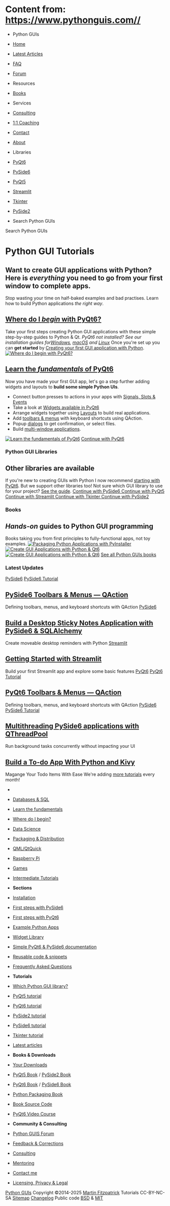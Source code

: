 # Content from: https://www.pythonguis.com//

[](https://www.pythonguis.com//#menu)
  * Python GUIs
  * [Home](https://www.pythonguis.com/)
  * [Latest Articles](https://www.pythonguis.com/latest/)
  * [FAQ](https://www.pythonguis.com/faq/)
  * [Forum ](https://forum.pythonguis.com/)
  * Resources
  * [Books](https://www.pythonguis.com/books/)
  * Services
  * [Consulting](https://www.pythonguis.com/hire/)
  * [1:1 Coaching](https://www.pythonguis.com/live/)
  * [Contact](https://www.pythonguis.com/contact/)
  * [About](https://www.pythonguis.com/about/)
  * Libraries
  * [PyQt6](https://www.pythonguis.com/pyqt6/)
  * [PySide6](https://www.pythonguis.com/pyside6/)
  * [PyQt5](https://www.pythonguis.com/pyqt5/)
  * [Streamlit](https://www.pythonguis.com/streamlit/)
  * [Tkinter](https://www.pythonguis.com/tkinter/)
  * [PySide2](https://www.pythonguis.com/pyside2/)


  * Search Python GUIs


[](https://www.pythonguis.com "Python GUIs")
Search Python GUIs
# Python GUI Tutorials
## **Want to create GUI applications with Python?** Here is _everything_ you need to go from your first window to complete apps. 
Stop wasting your time on half-baked examples and bad practises. Learn how to build Python applications _the right way_. 
[](https://www.pythonguis.com//#start)
## [ Where do I _begin_ with PyQt6? ](https://www.pythonguis.com/topics/pyqt6-getting-started/)
Take your first steps creating Python GUI applications with these simple step-by-step guides to Python & Qt.
_PyQt6 not installed? See our installation guides for[Windows](https://www.pythonguis.com/installation/install-pyqt6-windows/), [macOS](https://www.pythonguis.com/installation/install-pyqt6-mac/) and [Linux](https://www.pythonguis.com/installation/install-pyqt6-linux/)_
Once you're set up you can **get started** by [Creating your first GUI application with Python](https://www.pythonguis.com/tutorials/pyqt6-creating-your-first-window/).
[![Where do I begin with PyQt6?](https://www.pythonguis.com/static/images/tags/getting-started.png)](https://www.pythonguis.com/topics/pyqt6-getting-started/)
## [ Learn the _fundamentals_ of PyQt6 ](https://www.pythonguis.com/topics/pyqt6-foundation/)
Now you have made your first GUI app, let's go a step further adding widgets and layouts to **build some simple Python UIs**.
  * Connect button presses to actions in your apps with [Signals, Slots & Events](https://www.pythonguis.com/tutorials/pyqt6-signals-slots-events/)
  * Take a look at [Widgets available in PyQt6](https://www.pythonguis.com/tutorials/pyqt6-widgets/)
  * Arrange widgets together using [Layouts](https://www.pythonguis.com/tutorials/pyqt6-layouts/) to build real applications.
  * Add [toolbars & menus](https://www.pythonguis.com/tutorials/pyqt6-actions-toolbars-menus/) with keyboard shortcuts using QAction.
  * Popup [dialogs](https://www.pythonguis.com/tutorials/pyqt6-dialogs/) to get confirmation, or select files.
  * Build [multi-window applications](https://www.pythonguis.com/tutorials/pyqt6-creating-multiple-windows/).


[![Learn the fundamentals of PyQt6](https://www.pythonguis.com/static/images/courses/pyqt.png)](https://www.pythonguis.com/topics/pyqt6-foundation/)
[Continue with PyQt6 ](https://www.pythonguis.com/pyqt6-tutorial/)
### Python GUI Libraries
## Other libraries are available
If you're new to creating GUIs with Python I now recommend [starting with PyQt6](https://www.pythonguis.com/pyqt6-tutorial/). But we support other libraries too! Not sure which GUI library to use for your project? [See the guide](https://www.pythonguis.com/faq/which-python-gui-library/). 
[Continue with PySide6 ](https://www.pythonguis.com/pyside6-tutorial/)
[Continue with PyQt5 ](https://www.pythonguis.com/pyqt5-tutorial/)
[Continue with Streamlit ](https://www.pythonguis.com/streamlit-tutorial/)
[Continue with Tkinter ](https://www.pythonguis.com/tkinter-tutorial/)
[Continue with PySide2 ](https://www.pythonguis.com/pyside2-tutorial/)
### Books
## _Hands-on_ guides to Python GUI programming
Books taking you from first principles to fully-functional apps, not toy examples.
[![Packaging Python Applications with PyInstaller](https://www.pythonguis.com/static/theme/images/books/packaging.png)](https://www.pythonguis.com/packaging-book/)
[![Create GUI Applications with Python & Qt6](https://www.pythonguis.com/static/theme/images/books/pyqt6.png)](https://www.pythonguis.com/pyqt6-book/)
[![Create GUI Applications with Python & Qt6](https://www.pythonguis.com/static/theme/images/books/pyside6.png)](https://www.pythonguis.com/pyside6-book/)
[See all Python GUIs books](https://www.pythonguis.com/books/)
### Latest Updates
[](https://www.pythonguis.com/tutorials/pyside6-actions-toolbars-menus/)
[PySide6](https://www.pythonguis.com/tutorials/pyside6-actions-toolbars-menus/)
[ PySide6 Tutorial ](https://www.pythonguis.com/pyside6-tutorial/#pyside6-getting-started)
## [ PySide6 Toolbars & Menus — QAction ](https://www.pythonguis.com/tutorials/pyside6-actions-toolbars-menus/)
[](https://www.pythonguis.com/tutorials/pyside6-actions-toolbars-menus/) Defining toolbars, menus, and keyboard shortcuts with QAction 
[](https://www.pythonguis.com/examples/pyside6-desktop-sticky-notes/)
[PySide6](https://www.pythonguis.com/examples/pyside6-desktop-sticky-notes/)
## [ Build a Desktop Sticky Notes Application with PySide6 & SQLAlchemy ](https://www.pythonguis.com/examples/pyside6-desktop-sticky-notes/)
[](https://www.pythonguis.com/examples/pyside6-desktop-sticky-notes/) Create moveable desktop reminders with Python 
[](https://www.pythonguis.com/tutorials/getting-started-with-streamlit/)
[Streamlit](https://www.pythonguis.com/tutorials/getting-started-with-streamlit/)
## [ Getting Started with Streamlit ](https://www.pythonguis.com/tutorials/getting-started-with-streamlit/)
[](https://www.pythonguis.com/tutorials/getting-started-with-streamlit/) Build your first Streamlit app and explore some basic features 
[](https://www.pythonguis.com/tutorials/pyqt6-actions-toolbars-menus/)
[PyQt6](https://www.pythonguis.com/tutorials/pyqt6-actions-toolbars-menus/)
[ PyQt6 Tutorial ](https://www.pythonguis.com/pyqt6-tutorial/#pyqt6-start)
## [ PyQt6 Toolbars & Menus — QAction ](https://www.pythonguis.com/tutorials/pyqt6-actions-toolbars-menus/)
[](https://www.pythonguis.com/tutorials/pyqt6-actions-toolbars-menus/) Defining toolbars, menus, and keyboard shortcuts with QAction 
[](https://www.pythonguis.com/tutorials/multithreading-pyside6-applications-qthreadpool/)
[PySide6](https://www.pythonguis.com/tutorials/multithreading-pyside6-applications-qthreadpool/)
[ PySide6 Tutorial ](https://www.pythonguis.com/pyside6-tutorial/#pyside6-concurrent-execution)
## [ Multithreading PySide6 applications with QThreadPool ](https://www.pythonguis.com/tutorials/multithreading-pyside6-applications-qthreadpool/)
[](https://www.pythonguis.com/tutorials/multithreading-pyside6-applications-qthreadpool/) Run background tasks concurrently without impacting your UI 
[](https://www.pythonguis.com/examples/kivy-to-do-app/)
## [ Build a To-do App With Python and Kivy ](https://www.pythonguis.com/examples/kivy-to-do-app/)
[](https://www.pythonguis.com/examples/kivy-to-do-app/) Magange Your Todo Items With Ease 
We're adding [more tutorials](https://www.pythonguis.com/latest/) every month!
  * [](https://www.pythonguis.com/ "Python GUIs")
  * [Databases & SQL](https://www.pythonguis.com/topics/databases/)
  * [Learn the fundamentals](https://www.pythonguis.com/topics/foundation/)
  * [Where do I begin?](https://www.pythonguis.com/topics/getting-started/)
  * [Data Science](https://www.pythonguis.com/topics/data-science/)
  * [Packaging & Distribution](https://www.pythonguis.com/topics/packaging/)
  * [QML/QtQuick](https://www.pythonguis.com/topics/qml/)
  * [Raspberry Pi](https://www.pythonguis.com/topics/raspberry-pi/)
  * [Games](https://www.pythonguis.com/topics/games/)
  * [Intermediate Tutorials](https://www.pythonguis.com/topics/intermediate/)


  * **Sections**
  * [Installation](https://www.pythonguis.com/installation/)
  * [First steps with PySide6](https://www.pythonguis.com/tutorials/pyside6-creating-your-first-window/)
  * [First steps with PyQt6](https://www.pythonguis.com/tutorials/pyqt6-creating-your-first-window/)
  * [Example Python Apps](https://www.pythonguis.com/examples/)
  * [Widget Library](https://www.pythonguis.com/widgets/)
  * [Simple PyQt6 & PySide6 documentation](https://www.pythonguis.com/docs/)
  * [Reusable code & snippets](https://www.pythonguis.com/code/)
  * [Frequently Asked Questions](https://www.pythonguis.com/faq/)


  * **Tutorials**
  * [Which Python GUI library?](https://www.pythonguis.com/faq/which-python-gui-library/)
  * [PyQt5 tutorial](https://www.pythonguis.com/pyqt5-tutorial/)
  * [PyQt6 tutorial](https://www.pythonguis.com/pyqt6-tutorial/)
  * [PySide2 tutorial](https://www.pythonguis.com/pyside2-tutorial/)
  * [PySide6 tutorial](https://www.pythonguis.com/pyside6-tutorial/)
  * [Tkinter tutorial](https://www.pythonguis.com/tkinter-tutorial/)
  * [Latest articles](https://www.pythonguis.com/blog/)


  * **Books & Downloads**
  * [ Your Downloads](https://www.martinfitzpatrick.com/library/)
  * [PyQt5 Book](https://www.pythonguis.com/pyqt5-book/) / [PySide2 Book](https://www.pythonguis.com/pyside2-book/)
  * [PyQt6 Book](https://www.pythonguis.com/pyqt6-book/) / [PySide6 Book](https://www.pythonguis.com/pyside6-book/)
  * [Python Packaging Book](https://www.pythonguis.com/packaging-book/)
  * [ Book Source Code](https://www.pythonguis.com/books/downloads/)
  * [ PyQt6 Video Course](https://www.martinfitzpatrick.com/pyqt6-crash-course/)


  * **Community & Consulting**
  * [ Python GUIS Forum ](https://forum.pythonguis.com/)
  * [ Feedback & Corrections](https://tally.so/r/wbvxNE)
  * [Consulting](https://www.pythonguis.com/hire/)
  * [Mentoring](https://www.pythonguis.com/live/)
  * [Contact me](https://www.martinfitzpatrick.com/contact)
  * [Licensing, Privacy & Legal](https://www.martinfitzpatrick.com/legal)


[](https://twitter.com/pythonguis) [](https://github.com/pythonguis) [](https://www.facebook.com/pythonguis) [](https://www.youtube.com/channel/UCMW4KwSlygaDef0tgqPjbRQ) [](https://www.linkedin.com/company/pythonguis/)
[Python GUIs](https://www.pythonguis.com/) Copyright ©2014-2025 [ Martin Fitzpatrick](https://www.martinfitzpatrick.com)
Tutorials CC-BY-NC-SA [Sitemap](https://www.pythonguis.com/sitemap/) [Changelog](https://www.pythonguis.com/changelog/) Public code [BSD](https://opensource.org/licenses/BSD-2-Clause) & [MIT](https://opensource.org/licenses/MIT)
